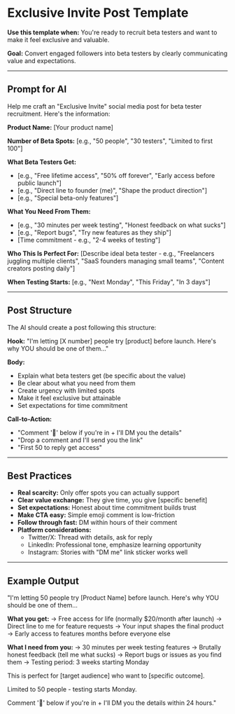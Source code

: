 # Exclusive Invite Post Template

**Use this template when:** You're ready to recruit beta testers and want to make it feel exclusive and valuable.

**Goal:** Convert engaged followers into beta testers by clearly communicating value and expectations.

---

## Prompt for AI

Help me craft an "Exclusive Invite" social media post for beta tester recruitment. Here's the information:

**Product Name:**
[Your product name]

**Number of Beta Spots:**
[e.g., "50 people", "30 testers", "Limited to first 100"]

**What Beta Testers Get:**
- [e.g., "Free lifetime access", "50% off forever", "Early access before public launch"]
- [e.g., "Direct line to founder (me)", "Shape the product direction"]
- [e.g., "Special beta-only features"]

**What You Need From Them:**
- [e.g., "30 minutes per week testing", "Honest feedback on what sucks"]
- [e.g., "Report bugs", "Try new features as they ship"]
- [Time commitment - e.g., "2-4 weeks of testing"]

**Who This Is Perfect For:**
[Describe ideal beta tester - e.g., "Freelancers juggling multiple clients", "SaaS founders managing small teams", "Content creators posting daily"]

**When Testing Starts:**
[e.g., "Next Monday", "This Friday", "In 3 days"]

---

## Post Structure

The AI should create a post following this structure:

**Hook:** "I'm letting [X number] people try [product] before launch. Here's why YOU should be one of them..."

**Body:**
- Explain what beta testers get (be specific about the value)
- Be clear about what you need from them
- Create urgency with limited spots
- Make it feel exclusive but attainable
- Set expectations for time commitment

**Call-to-Action:**
- "Comment '🙋' below if you're in + I'll DM you the details"
- "Drop a comment and I'll send you the link"
- "First 50 to reply get access"

---

## Best Practices

- **Real scarcity:** Only offer spots you can actually support
- **Clear value exchange:** They give time, you give [specific benefit]
- **Set expectations:** Honest about time commitment builds trust
- **Make CTA easy:** Simple emoji comment is low-friction
- **Follow through fast:** DM within hours of their comment
- **Platform considerations:**
  - Twitter/X: Thread with details, ask for reply
  - LinkedIn: Professional tone, emphasize learning opportunity
  - Instagram: Stories with "DM me" link sticker works well

---

## Example Output

"I'm letting 50 people try [Product Name] before launch. Here's why YOU should be one of them...

**What you get:**
→ Free access for life (normally $20/month after launch)
→ Direct line to me for feature requests
→ Your input shapes the final product
→ Early access to features months before everyone else

**What I need from you:**
→ 30 minutes per week testing features
→ Brutally honest feedback (tell me what sucks)
→ Report bugs or issues as you find them
→ Testing period: 3 weeks starting Monday

This is perfect for [target audience] who want to [specific outcome].

Limited to 50 people - testing starts Monday.

Comment '🙋' below if you're in + I'll DM you the details within 24 hours."
